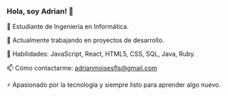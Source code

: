 ### Hola, soy Adrian! 👋

🌱 Estudiante de Ingeniería en Informática.

🚀 Actualmente trabajando en proyectos de desarrollo.

🔧 Habilidades: JavaScript, React, HTML5, CSS, SQL, Java, Ruby.

📫 Cómo contactarme: adrianmoisesfls@gmail.com 

⚡ Apasionado por la tecnología y siempre listo para aprender algo nuevo.
